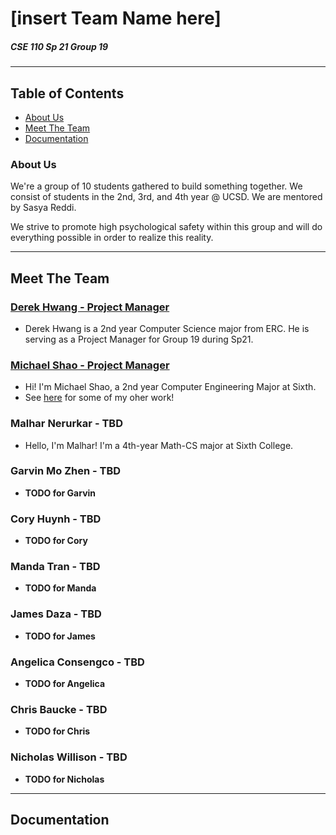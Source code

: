 # [insert Team Name here]
##### CSE 110 Sp 21 Group 19

***
## Table of Contents
- [About Us](#about-us)
- [Meet The Team](#meet-the-team)
- [Documentation](#documentation)

### About Us
We're a group of 10 students gathered to build something together. We consist of students in the 2nd, 3rd, and 4th year @ UCSD. We are mentored by Sasya Reddi.

We strive to promote high psychological safety within this group and will do everything possible in order to realize this reality. 

<!--- Include Branding (Mascot/colors/etc.) when that's finalized --->

---

## Meet The Team
### [Derek Hwang - Project Manager](https://github.com/derek-hwang27)
- Derek Hwang is a 2nd year Computer Science major from ERC. He is serving as a Project Manager for Group 19 during Sp21.
<!--- May add more as more things come to mind--->

### [Michael Shao - Project Manager](https://github.com/michl1001)
- Hi! I'm Michael Shao, a 2nd year Computer Engineering Major at Sixth. 
- See [here](https://github.com/michl1001) for some of my oher work!
<!--- May add more as we figure out our brand stuff--->

### Malhar Nerurkar - TBD
- Hello, I'm Malhar! I'm a 4th-year Math-CS major at Sixth College.

### Garvin Mo Zhen - TBD
- **TODO for Garvin**
  
### Cory Huynh - TBD
- **TODO for Cory**
  
### Manda Tran - TBD
- **TODO for Manda**
  
### James Daza - TBD
- **TODO for James**
  
### Angelica Consengco - TBD
- **TODO for Angelica**
  
### Chris Baucke - TBD
- **TODO for Chris**
  
### Nicholas Willison - TBD
- **TODO for Nicholas**

---

## Documentation
<!--- Will include navigation when documentation is written (might be in another directory...--->
